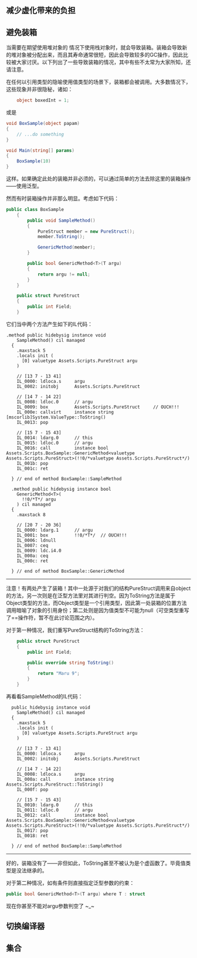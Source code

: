 ## 减少虚化带来的负担

## 避免装箱

当需要在期望使用堆对象的 情况下使用栈对象时，就会导致装箱。装箱会导致新的堆对象被分配出来，而且其寿命通常很短，因此会导致较多的GC操作，因此比较被大家讨厌。以下列出了一些导致装箱的情况，其中有些不太常为大家所知，还请注意。

在任何以引用类型的隐喻使用值类型的场景下，装箱都会被调用。大多数情况下，这些现象并非很隐秘，诸如：

```csharp
    object boxedInt = 1;
```
或是
```csharp
void BoxSample(object papam)
{
    // ...do something
}

void Main(string[] params)
{
    BoxSample(10)
}
```
这样。如果确定此处的装箱并非必须的，可以通过简单的方法去除这里的装箱操作——使用泛型。

然而有时装箱操作并非那么明显。考虑如下代码：
```csharp
public class BoxSample
    {
        public void SampleMethod()
        {
            PureStruct member = new PureStruct();
            member.ToString();

            GenericMethod(member);
        }

        public bool GenericMethod<T>(T argu)
        {
            return argu != null;
        }
    }

    public struct PureStruct
    {
        public int Field;
    }
```

它们当中两个方法产生如下的IL代码：
```msil
.method public hidebysig instance void
    SampleMethod() cil managed
  {
    .maxstack 5
    .locals init (
      [0] valuetype Assets.Scripts.PureStruct argu
    )

    // [13 7 - 13 41]
    IL_0000: ldloca.s     argu
    IL_0002: initobj      Assets.Scripts.PureStruct

    // [14 7 - 14 22]
    IL_0008: ldloc.0      // argu
    IL_0009: box          Assets.Scripts.PureStruct     // OUCH!!!
    IL_000e: callvirt     instance string [mscorlib]System.ValueType::ToString()
    IL_0013: pop          

    // [15 7 - 15 43]
    IL_0014: ldarg.0      // this
    IL_0015: ldloc.0      // argu
    IL_0016: call         instance bool Assets.Scripts.BoxSample::GenericMethod<valuetype Assets.Scripts.PureStruct>(!!0/*valuetype Assets.Scripts.PureStruct*/)
    IL_001b: pop          
    IL_001c: ret          

  } // end of method BoxSample::SampleMethod

  .method public hidebysig instance bool
    GenericMethod<T>(
      !!0/*T*/ argu
    ) cil managed
  {
    .maxstack 8

    // [20 7 - 20 36]
    IL_0000: ldarg.1      // argu
    IL_0001: box          !!0/*T*/  // OUCH!!!
    IL_0006: ldnull       
    IL_0007: ceq          
    IL_0009: ldc.i4.0     
    IL_000a: ceq          
    IL_000c: ret          

  } // end of method BoxSample::GenericMethod
```
____
注意！有两处产生了装箱！其中一处源于对我们的结构PureStruct调用来自object的方法，另一次则是在泛型方法里对其进行判空。因为ToString方法是属于Object类型的方法，而Object类型是一个引用类型，因此第一处装箱的位置方法调用暗喻了对象的引用身份；第二处则是因为值类型不可能为null（可空类型重写了==操作符，暂不在此讨论范围之内）。

对于第一种情况，我们重写PureStruct结构的ToString方法：
```csharp
    public struct PureStruct
    {
        public int Field;

        public override string ToString()
        {
            return "Maru 9";
        }
    }
```
再看看SampleMethod的IL代码：
```csharp.method
  public hidebysig instance void
    SampleMethod() cil managed
  {
    .maxstack 5
    .locals init (
      [0] valuetype Assets.Scripts.PureStruct argu
    )

    // [13 7 - 13 41]
    IL_0000: ldloca.s     argu
    IL_0002: initobj      Assets.Scripts.PureStruct

    // [14 7 - 14 22]
    IL_0008: ldloca.s     argu
    IL_000a: call         instance string Assets.Scripts.PureStruct::ToString()
    IL_000f: pop          

    // [15 7 - 15 43]
    IL_0010: ldarg.0      // this
    IL_0011: ldloc.0      // argu
    IL_0012: call         instance bool Assets.Scripts.BoxSample::GenericMethod<valuetype Assets.Scripts.PureStruct>(!!0/*valuetype Assets.Scripts.PureStruct*/)
    IL_0017: pop          
    IL_0018: ret          

  } // end of method BoxSample::SampleMethod
```
___
好的，装箱没有了——非但如此，ToString甚至不被认为是个虚函数了。毕竟值类型是没法继承的。

对于第二种情况，如有条件则直接指定泛型参数的约束：
```csharp
public bool GenericMethod<T>(T argu) where T : struct
```

现在你甚至不能对argu参数判空了 ~_~

## 切换编译器

## 集合
